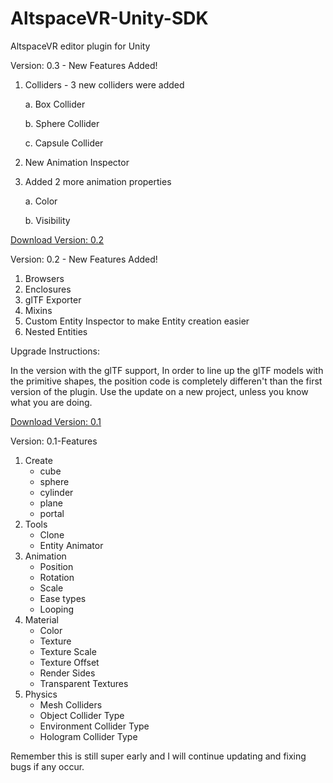 # AltspaceVR-Unity-SDK
AltspaceVR editor plugin for Unity

Version: 0.3 - New Features Added!

1. Colliders - 3 new colliders were added
  
    a. Box Collider
  
    b. Sphere Collider
  
    c. Capsule Collider

2. New Animation Inspector

3. Added 2 more animation properties

    a. Color
    
    b. Visibility




[Download Version: 0.2](https://github.com/amadden1990/AltspaceVR-Unity-SDK/blob/master/AltspaceVR_0.2.unitypackage?raw=true)

Version: 0.2 - New Features Added!

1. Browsers
2. Enclosures
3. glTF Exporter
4. Mixins
5. Custom Entity Inspector to make Entity creation easier
6. Nested Entities

Upgrade Instructions:

In the version with the glTF support, In order to line up the glTF models with the primitive shapes, the position code is completely differen't than the first version of the plugin. Use the update on a new project, unless you know what you are doing.


[Download Version: 0.1](https://github.com/amadden1990/AltspaceVR-Unity-SDK/blob/master/AltspaceVR_0.1.unitypackage?raw=true)

Version: 0.1-Features

1. Create
   * cube
   * sphere
   * cylinder
   * plane
   * portal
1. Tools
   * Clone
   * Entity Animator
1. Animation
   * Position
   * Rotation
   * Scale
   * Ease types
   * Looping
1. Material
   * Color
   * Texture
   * Texture Scale
   * Texture Offset
   * Render Sides
   * Transparent Textures
1. Physics
   * Mesh Colliders
   * Object Collider Type
   * Environment Collider Type
   * Hologram Collider Type


Remember this is still super early and I will continue updating and fixing bugs if any occur.
